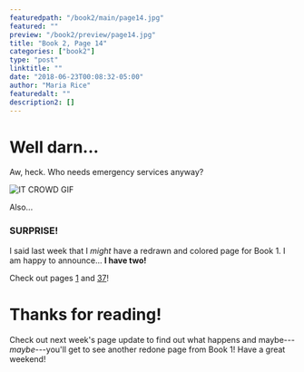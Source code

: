 ```yaml
---
featuredpath: "/book2/main/page14.jpg"
featured: ""
preview: "/book2/preview/page14.jpg"
title: "Book 2, Page 14"
categories: ["book2"]
type: "post"
linktitle: ""
date: "2018-06-23T00:08:32-05:00"
author: "Maria Rice"
featuredalt: ""
description2: []
---
```


# Well darn...

Aw, heck. Who needs emergency services anyway?

![IT CROWD GIF](/embed/it-crowd-fire.gif)

Also...

### SURPRISE!

I said last week that I *might* have a redrawn and
colored page for Book 1. I am happy to announce...
**I have two!**

Check out pages [1][1]
and [37][2]!

# Thanks for reading!

Check out next week's page update to find out what happens
and maybe---*maybe*---you'll get to see another redone page
from Book 1! Have a great weekend!

[1]: /misc/original-prologue-1/
[2]: /book1/book-1-page-37/